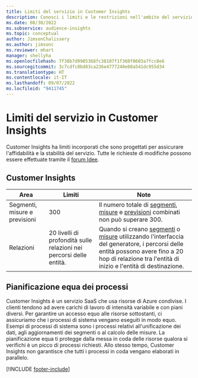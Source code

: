 ```yaml
---
title: Limiti del servizio in Customer Insights
description: Conosci i limiti e le restrizioni nell'ambito del servizio SaaS Customer Insights.
ms.date: 08/30/2022
ms.subservice: audience-insights
ms.topic: conceptual
author: JimsonChalissery
ms.author: jimsonc
ms.reviewer: mhart
manager: shellyha
ms.openlocfilehash: 7f38b7d9985368fc38107f1f360f0603a7fcc8e6
ms.sourcegitcommit: 3c7cdfc8bd83ca236e4777240e08a541dc955d34
ms.translationtype: HT
ms.contentlocale: it-IT
ms.lasthandoff: 09/07/2022
ms.locfileid: "9411745"
---
```

# <a name="service-limits-in-customer-insights"></a>Limiti del servizio in Customer Insights

 Customer Insights ha limiti incorporati che sono progettati per assicurare l'affidabilità e la stabilità del servizio. Tutte le richieste di modifiche possono essere effettuate tramite il [forum Idee](https://go.microsoft.com/fwlink/?linkid=2074172).

## <a name="customer-insights"></a>Customer Insights

| Area  | Limiti  | Note |
|-------------|---------------------------------------------------------------------|---------------------------------------------------------------------|
| Segmenti, misure e previsioni | 300  | Il numero totale di [segmenti](segments.md), [misure](measures.md) e [previsioni](predictions-overview.md) combinati non può superare 300.  |
| Relazioni | 20 livelli di profondità sulle relazioni nei percorsi delle entità. | Quando si creano [segmenti](segments.md) o [misure](measures.md) utilizzando l'interfaccia del generatore, i percorsi delle entità possono avere fino a 20 hop di relazione tra l'entità di inizio e l'entità di destinazione.  |

## <a name="fair-scheduling-of-jobs"></a>Pianificazione equa dei processi

Customer Insights è un servizio SaaS che usa risorse di Azure condivise. I clienti tendono ad avere carichi di lavoro di intensità variabile e con piani diversi. Per garantire un accesso equo alle risorse sottostanti, ci assicuriamo che i processi di sistema vengano eseguiti in modo equo. Esempi di processi di sistema sono i processi relativi all'unificazione dei dati, agli aggiornamenti dei segmenti o al calcolo delle misure. La pianificazione equa ti protegge dalla messa in coda delle risorse qualora si verifichi è un picco di processi richiesti. Allo stesso tempo, Customer Insights non garantisce che tutti i processi in coda vengano elaborati in parallelo.

[!INCLUDE [footer-include](includes/footer-banner.md)]
